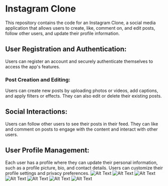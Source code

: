 # Instagram Clone
This repository contains the code for an Instagram Clone, a social media application that allows users to create, like, comment on, and edit posts, follow other users, and update their profile information.

## User Registration and Authentication:
Users can register an account and securely authenticate themselves to access the app's features.

### Post Creation and Editing:
Users can create new posts by uploading photos or videos, add captions, and apply filters or effects. They can also edit or delete their existing posts.

## Social Interactions:
Users can follow other users to see their posts in their feed. They can like and comment on posts to engage with the content and interact with other users.

## User Profile Management:
Each user has a profile where they can update their personal information, such as a profile picture, bio, and contact details. Users can customize their profile settings and privacy preferences.
![Alt Text](https://i.imgur.com/18lPQfZ.png)
![Alt Text](https://i.imgur.com/q3Kipam.png)
![Alt Text](https://i.imgur.com/Mgog4AQ.png)
![Alt Text](https://i.imgur.com/sbGmQlU.png)
![Alt Text](https://i.imgur.com/xGnfBY0.png)
![Alt Text](https://i.imgur.com/qcKluWG.png)
![Alt Text](https://i.imgur.com/GwsFeg3.png)
